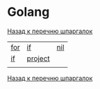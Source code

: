 # Golang

[Назад к перечню шпаргалок][back]

||||
|:---|:---|:---|
| [for] | [if] | [nil] |
| [if] | [project][layout] |  |
||||

[Назад к перечню шпаргалок][back]

[back]: <https://teratron.github.io/cheatsheet/> "Назад к перечню шпаргалок"

[for]: <https://teratron.github.io/cheatsheet/go/for> "Циклы"

[if]: <https://teratron.github.io/cheatsheet/go/if> "Условия"

[nil]: <nil.md> "nil"

[layout]: <project-layout.md> "Стандартная версия проекта Go"